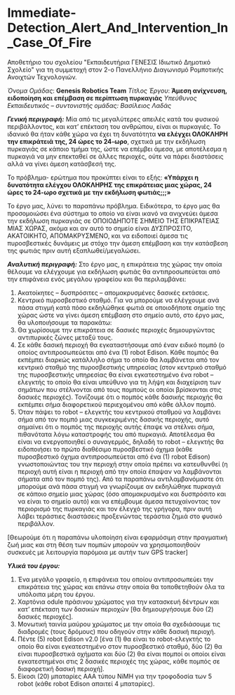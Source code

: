 # Immediate-Detection_Alert_And_Intervention_In_Case_Of_Fire
Αποθετήριο του σχολείου "Εκπαιδευτήρια ΓΕΝΕΣΙΣ Ιδιωτικό Δημοτικό Σχολείο" για τη συμμετοχή στον 2-ο Πανελλήνιο Διαγωνισμό Ρομποτικής Ανοιχτών Τεχνολογιών.

*Όνομα Ομάδας*: **Genesis Robotics Team**
*Τίτλος Έργου*: **Άμεση ανίχνευση, ειδοποίηση και επέμβαση σε περίπτωση πυρκαγιάς**
*Υπεύθυνος Εκπαιδευτικός – συντονιστής ομάδας: Βασίλειος Λαδάς*

***Γενική περιγραφή:***
Μία από τις μεγαλύτερες απειλές κατά του φυσικού περιβάλλοντος, και κατ’ επέκταση του ανθρώπου, είναι οι πυρκαγιές. 
Το ιδανικό θα ήταν κάθε χώρα να έχει τη δυνατότητα **να ελέγχει ΟΛΟΚΛΗΡΗ την επικράτειά της, 24 ώρες το 24-ωρο**, σχετικά με την εκδήλωση πυρκαγιάς σε κάποιο τμήμα της, ώστε να επέμβει άμεσα, με αποτέλεσμα η πυρκαγιά να μην επεκταθεί σε άλλες περιοχές, ούτε να πάρει διαστάσεις αλλά να γίνει άμεση κατάσβεσή της.

Το πρόβλημα- ερώτημα που προκύπτει είναι το εξής: 
**«Υπάρχει η δυνατότητα ελέγχου ΟΛΟΚΛΗΡΗΣ της επικράτειας μιας χώρας, 24 ώρες το 24-ωρο σχετικά με την εκδήλωση φωτιάς;;;»**

Το έργο μας, λύνει το παραπάνω πρόβλημα. Ειδικότερα, το έργο μας θα προσομοιώσει ένα σύστημα το οποίο να είναι ικανό να ανιχνεύει άμεσα την εκδήλωση πυρκαγιάς σε ΟΠΟΙΟΔΗΠΟΤΕ ΣΗΜΕΙΟ ΤΗΣ ΕΠΙΚΡΑΤΕΙΑΣ ΜΙΑΣ ΧΩΡΑΣ, ακόμα και αν αυτό το σημείο είναι ΔΥΣΠΡΟΣΙΤΟ, ΑΚΑΤΟΙΚΗΤΟ, ΑΠΟΜΑΚΡΥΣΜΕΝΟ, και να ειδοποιεί άμεσα τις πυροσβεστικές δυνάμεις με στόχο την άμεση επέμβαση και την κατάσβεση της φωτιάς πριν αυτή εξαπλωθεί/μεγαλώσει. 

***Αναλυτική περιγραφή:***
Στο έργο μας, η επικράτεια της χώρας την οποία θέλουμε να ελέγχουμε για εκδήλωση φωτιάς θα αντιπροσωπεύεται από την επιφάνεια ενός μεγάλου γραφείου και θα περιλαμβάνει:
1.	Ακατοίκητες – δυσπρόσιτες – απομακρυσμένες δασικές εκτάσεις.
2.	Κεντρικό πυροσβεστικό σταθμό.
Για να μπορούμε να ελέγχουμε ανά πάσα στιγμή κατά πόσο εκδηλώθηκε φωτιά σε οποιοδήποτε σημείο της χώρας ώστε να γίνει άμεση επέμβαση στο σημείο αυτό, στο έργο μας, θα υλοποιήσουμε τα παρακάτω:
1.	Θα χωρίσουμε την επικράτεια σε δασικές περιοχές δημιουργώντας αντιπυρικές ζώνες μεταξύ τους.
2.	Σε κάθε δασική περιοχή θα εγκαταστήσουμε από έναν ειδικό πομπό (ο οποίος αντιπροσωπεύεται από ένα (1) robot Edison. Κάθε πομπός θα εκπέμπει διαρκώς κατάλληλο σήμα το οποίο θα λαμβάνεται από τον κεντρικό σταθμό της πυροσβεστικής υπηρεσίας (στον κεντρικό σταθμό της πυροσβεστικής υπηρεσίας θα είναι εγκατεστημένο ένα robot – ελεγκτής το οποίο θα είναι υπεύθυνο για τη λήψη και διαχείριση των σημάτων που στέλνονται από τους πομπούς οι οποίοι βρίσκονται στις δασικές περιοχές). Τονίζουμε ότι ο πομπός κάθε δασικής περιοχής θα εκπέμπει σήμα διαφορετικού περιεχομένου από κάθε άλλον πομπό.
3.	Όταν  πάψει το robot – ελεγκτής του κεντρικού σταθμού να λαμβάνει σήμα από τον πομπό μιας συγκεκριμένης δασικής περιοχής, αυτό σημαίνει ότι ο πομπός της περιοχής αυτής έπαψε να στέλνει σήμα, πιθανότατα λόγω καταστροφής του από πυρκαγιά. Αποτέλεσμα θα είναι να ενεργοποιηθεί ο συναγερμός, δηλαδή το robot – ελεγκτής θα ειδοποιήσει το πρώτο διαθέσιμο πυροσβεστικό όχημα (κάθε πυροσβεστικό όχημα αντιπροσωπεύεται από ένα (1) robot Edison) γνωστοποιώντας του την περιοχή στην οποία πρέπει να κατευθυνθεί (η περιοχή αυτή είναι η περιοχή από την οποία έπαψαν να λαμβάνονται σήματα από τον πομπό της).
Από τα παραπάνω αντιλαμβανόμαστε ότι μπορούμε ανά πάσα στιγμή να γνωρίζουμε αν εκδηλώθηκε πυρκαγιά σε κάποιο σημείο μιας χώρας (όσο απομακρυσμένο και δυσπρόσιτο και να είναι το σημείο αυτό) και να επέμβουμε άμεσα πετυχαίνοντας τον περιορισμό της πυρκαγιάς και τον έλεγχό της γρήγορα, πριν αυτή λάβει τεράστιες διαστάσεις προξενώντας τεράστια ζημιά στο φυσικό περιβάλλον.

[Θεωρούμε ότι η παραπάνω υλοποίηση είναι εφαρμόσιμη στην πραγματική ζωή μιας και στη θέση των πομπών μπορούν να χρησιμοποιηθούν συσκευές με λειτουργία παρόμοια με αυτήν των GPS tracker]

***Υλικά του έργου:***
1.	Ένα μεγάλο γραφείο, η επιφάνεια του οποίου αντιπροσωπεύει την επικράτεια της χώρας και επάνω στην οποία θα τοποθετηθούν όλα τα υπόλοιπα μέρη του έργου.
2.	Χαρτόνια odule πράσινου χρώματος για την κατασκευή δέντρων και κατ’ επέκταση των δασικών περιοχών [θα δημιουργήσουμε δύο (2) δασικές περιοχές].
3.	Μονωτική ταινία μαύρου χρώματος με την οποία θα σχεδιάσουμε τις διαδρομές (τους δρόμους) που οδηγούν στην κάθε δασική περιοχή.
4.	Πέντε (5) robot Edison v2.0 [ένα (1) θα είναι το robot-ελεγκτής το οποίο θα είναι εγκατεστημένο στον πυροσβεστικό σταθμό, δύο (2) θα είναι πυροσβεστικά οχήματα και δύο (2) θα είναι πομποί οι οποίοι είναι εγκατεστημένοι στις 2 δασικές περιοχές της χώρας, κάθε πομπός σε διαφορετική δασική περιοχή].
5.	Είκοσι (20) μπαταρίες ΑΑΑ τύπου NiMH για την τροφοδοσία των 5 robot (κάθε robot Edison απαιτεί 4 μπαταρίες).
